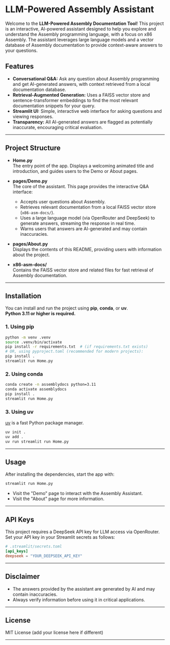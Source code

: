 # LLM-Powered Assembly Assistant

Welcome to the **LLM-Powered Assembly Documentation Tool**! This project is an interactive, AI-powered assistant designed to help you explore and understand the Assembly programming language, with a focus on x86 Assembly. The assistant leverages large language models and a vector database of Assembly documentation to provide context-aware answers to your questions.

## Features

- **Conversational Q&A:** Ask any question about Assembly programming and get AI-generated answers, with context retrieved from a local documentation database.
- **Retrieval-Augmented Generation:** Uses a FAISS vector store and sentence-transformer embeddings to find the most relevant documentation snippets for your query.
- **Streamlit UI:** Simple, interactive web interface for asking questions and viewing responses.
- **Transparency:** All AI-generated answers are flagged as potentially inaccurate, encouraging critical evaluation.

---

## Project Structure

- **Home.py**  
  The entry point of the app. Displays a welcoming animated title and introduction, and guides users to the Demo or About pages.

- **pages/Demo.py**  
  The core of the assistant. This page provides the interactive Q&A interface:
  - Accepts user questions about Assembly.
  - Retrieves relevant documentation from a local FAISS vector store (`x86-asm-docs/`).
  - Uses a large language model (via OpenRouter and DeepSeek) to generate answers, streaming the response in real time.
  - Warns users that answers are AI-generated and may contain inaccuracies.

- **pages/About.py**  
  Displays the contents of this README, providing users with information about the project.

- **x86-asm-docs/**  
  Contains the FAISS vector store and related files for fast retrieval of Assembly documentation.

---

## Installation

You can install and run the project using **pip**, **conda**, or **uv**.  
**Python 3.11 or higher is required.**

### 1. Using pip

```bash
python -m venv .venv
source .venv/bin/activate
pip install -r requirements.txt  # (if requirements.txt exists)
# OR, using pyproject.toml (recommended for modern projects):
pip install .
streamlit run Home.py
```

### 2. Using conda

```bash
conda create -n assemblydocs python=3.11
conda activate assemblydocs
pip install .
streamlit run Home.py
```

### 3. Using uv

[uv](https://github.com/astral-sh/uv) is a fast Python package manager.

```bash
uv init .
uv add .
uv run streamlit run Home.py
```

---

## Usage

After installing the dependencies, start the app with:

```bash
streamlit run Home.py
```

- Visit the "Demo" page to interact with the Assembly Assistant.
- Visit the "About" page for more information.

---

## API Keys

This project requires a DeepSeek API key for LLM access via OpenRouter.  
Set your API key in your Streamlit secrets as follows:

```toml
# .streamlit/secrets.toml
[api_keys]
deepseek = "YOUR_DEEPSEEK_API_KEY"
```

---

## Disclaimer

- The answers provided by the assistant are generated by AI and may contain inaccuracies.
- Always verify information before using it in critical applications.

---

## License

MIT License (add your license here if different)

---
